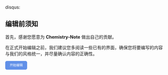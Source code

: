 disqus:

## 编辑前须知

首先，感谢您愿意为 **Chemistry-Note** 做出自己的贡献。

在正式开始编辑之前，我们建议您多阅读一些已有的界面，确保您将要编写的内容与我们的风格统一，并尽量确认内容的正确性。

<a id="btn-startedit" style="padding: 0.75em 1.25em; display: inline-block; line-height: 1; text-decoration: none; white-space: nowrap; cursor: pointer; border: 1px solid #6190e8; border-radius: 5px; background-color: #6190e8; color: #fff; outline: none; font-size: 0.75em;">开始编辑</a>

<script>
	function getQueryVariable(name, dft)
	{
		var reg = new RegExp('(^|&)' + name + '=([^&]*)(&|$)', 'i');
		var r = window.location.search.substr(1).match(reg);
		if (r != null)
		{
			return r[2];
		}
		return dft;
	}
	document.getElementById("btn-startedit").href = "https://github.com/Anyayay/Chemistry-Note/edit/docs" + getQueryVariable("ref", "");
</script>
